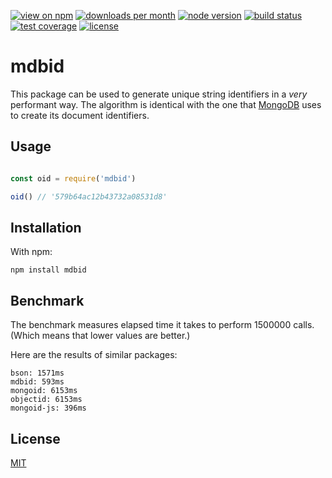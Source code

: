 [![view on npm](http://img.shields.io/npm/v/mdbid.svg?style=flat-square)](https://www.npmjs.com/package/mdbid)
[![downloads per month](http://img.shields.io/npm/dm/mdbid.svg?style=flat-square)](https://www.npmjs.com/package/mdbid)
[![node version](https://img.shields.io/badge/node-%3E=0.12-brightgreen.svg?style=flat-square)](https://nodejs.org/download)
[![build status](https://img.shields.io/travis/schwarzkopfb/mdbid.svg?style=flat-square)](https://travis-ci.org/schwarzkopfb/mdbid)
[![test coverage](https://img.shields.io/coveralls/schwarzkopfb/mdbid.svg?style=flat-square)](https://coveralls.io/github/schwarzkopfb/mdbid)
[![license](https://img.shields.io/npm/l/mdbid.svg?style=flat-square)](https://github.com/schwarzkopfb/mdbid/blob/development/LICENSE)

# mdbid

This package can be used to generate unique string identifiers in a _very_ performant way.
The algorithm is identical with the one that [MongoDB](https://www.mongodb.com/) uses to create its document identifiers.

## Usage

```js

const oid = require('mdbid')

oid() // '579b64ac12b43732a08531d8'

```

## Installation

With npm:

    npm install mdbid

## Benchmark

The benchmark measures elapsed time it takes to perform 1500000 calls.
(Which means that lower values are better.)

Here are the results of similar packages:

```
bson: 1571ms
mdbid: 593ms
mongoid: 6153ms
objectid: 6153ms
mongoid-js: 396ms
```

## License

[MIT](/LICENSE)